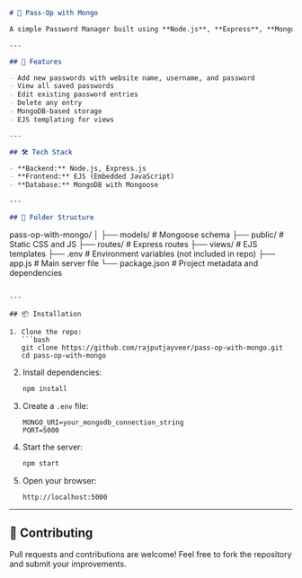 
```markdown
# 🔐 Pass-Op with Mongo

A simple Password Manager built using **Node.js**, **Express**, **MongoDB**, and **EJS**. This app allows users to store, view, update, and delete saved passwords securely.

---

## 🚀 Features

- Add new passwords with website name, username, and password
- View all saved passwords
- Edit existing password entries
- Delete any entry
- MongoDB-based storage
- EJS templating for views

---

## 🛠 Tech Stack

- **Backend:** Node.js, Express.js
- **Frontend:** EJS (Embedded JavaScript)
- **Database:** MongoDB with Mongoose

---

## 📁 Folder Structure

```

pass-op-with-mongo/
│
├── models/          # Mongoose schema
├── public/          # Static CSS and JS
├── routes/          # Express routes
├── views/           # EJS templates
├── .env             # Environment variables (not included in repo)
├── app.js           # Main server file
└── package.json     # Project metadata and dependencies

````

---

## 📦 Installation

1. Clone the repo:
   ```bash
   git clone https://github.com/rajputjayveer/pass-op-with-mongo.git
   cd pass-op-with-mongo
````

2. Install dependencies:

   ```bash
   npm install
   ```

3. Create a `.env` file:

   ```
   MONGO_URI=your_mongodb_connection_string
   PORT=5000
   ```

4. Start the server:

   ```bash
   npm start
   ```

5. Open your browser:

   ```
   http://localhost:5000
   ```

---

## 🙌 Contributing

Pull requests and contributions are welcome!
Feel free to fork the repository and submit your improvements.


```



